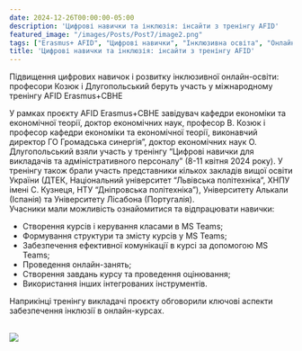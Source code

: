 ```yaml
---
date: 2024-12-26T00:00:00-05:00
description: 'Цифрові навички та інклюзія: інсайти з тренінгу AFID'
featured_image: "/images/Posts/Post7/image2.png"
tags: ["Erasmus+ AFID", "Цифрові навички", "Інклюзивна освіта", "Онлайн-навчання", "Підготовка викладачів", "MS Teams", "Громадська синергія", "Міжнародна співпраця", "Заклади вищої освіти України"]
title: 'Цифрові навички та інклюзія: інсайти з тренінгу AFID'
---
```


Підвищення цифрових навичок і розвитку інклюзивної онлайн-освіти: професори Козюк і Длугопольський беруть участь у міжнародному тренінгу AFID Erasmus+CBHE

У рамках проєкту AFID Erasmus+CBHE завідувач кафедри економіки та економічної теорії, доктор економічних наук, професор В. Козюк і професор кафедри економіки та економічної теорії, виконавчий директор ГО Громадська синергія”, доктор економічних наук О. Длугопольський взяли участь у тренінгу “Цифрові навички для викладачів та адміністративного персоналу” (8-11 квітня 2024 року). У тренінгу також брали участь представники кількох закладів вищої освіти України (ДТЕК, Національний університет “Львівська політехніка”, ХНПУ імені С. Кузнеця, НТУ “Дніпровська політехніка”), Університету Алькали (Іспанія) та Університету Лісабона (Португалія).  
Учасники мали можливість ознайомитися та відпрацювати навички:  
- Створення курсів і керування класами в MS Teams;  
- Формування структури та змісту курсів у MS Teams;  
- Забезпечення ефективної комунікації в курсі за допомогою MS Teams;  
- Проведення онлайн-занять;  
- Створення завдань курсу та проведення оцінювання;  
- Використання інших інтегрованих інструментів.  

Наприкінці тренінгу викладачі проєкту обговорили ключові аспекти забезпечення інклюзії в онлайн-курсах.  
<br/>

<img src="/images/Posts/Post7/image1.png"/>

